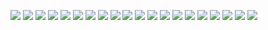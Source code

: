 ![](/语文练习/1.jpg)
![](/语文练习/2.jpg)
![](/语文练习/3.jpg)
![](/语文练习/4.jpg)
![](/语文练习/5.jpg)
![](/语文练习/6.jpg)
![](/语文练习/7.jpg)
![](/语文练习/8.jpg)
![](/语文练习/9.jpg)
![](/语文练习/10.jpg)
![](/语文练习/11.jpg)
![](/语文练习/12.jpg)
![](/语文练习/13.jpg)
![](/语文练习/14.jpg)
![](/语文练习/15.jpg)
![](/语文练习/16.jpg)
![](/语文练习/17.jpg)
![](/语文练习/18.jpg)
![](/语文练习/19.jpg)
![](/语文练习/10.jpg)
